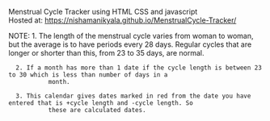 Menstrual Cycle Tracker using HTML CSS and javascript      
Hosted at: https://nishamanikyala.github.io/MenstrualCycle-Tracker/

NOTE: 
      1. The length of the menstrual cycle varies from woman to woman, but the average is to have periods every 28 days.
               Regular cycles that are longer or shorter than this, from 23 to 35 days, are normal.
            
      2. If a month has more than 1 date if the cycle length is between 23 to 30 which is less than number of days in a 
               month.
            
      3. This calendar gives dates marked in red from the date you have entered that is +cycle length and -cycle length. So
               these are calculated dates.
